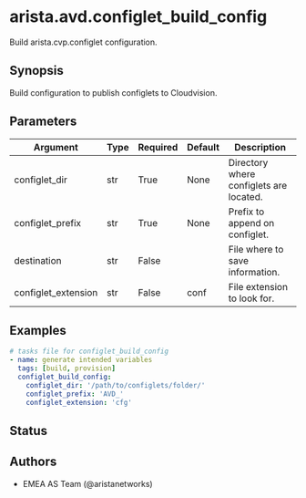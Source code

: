 # arista.avd.configlet_build_config

Build arista\.cvp\.configlet configuration\.

## Synopsis

Build configuration to publish configlets to Cloudvision\.

## Parameters

| Argument | Type | Required | Default | Description |
| -------- | ---- | -------- | ------- | ----------- |
| configlet_dir | str | True | None | Directory where configlets are located\. |
| configlet_prefix | str | True | None | Prefix to append on configlet\. |
| destination | str | False |  | File where to save information\. |
| configlet_extension | str | False | conf | File extension to look for\. |

## Examples

```yaml
# tasks file for configlet_build_config
- name: generate intended variables
  tags: [build, provision]
  configlet_build_config:
    configlet_dir: '/path/to/configlets/folder/'
    configlet_prefix: 'AVD_'
    configlet_extension: 'cfg'
```

## Status

## Authors

- EMEA AS Team (@aristanetworks)
